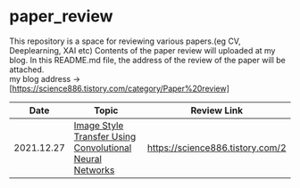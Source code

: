 # paper_review
This repository is a space for reviewing various papers.(eg CV, Deeplearning, XAI etc) Contents of the paper review will uploaded at my blog. In this README.md file, the address of the review of the paper will be attached. 
</br> my blog address -> [https://science886.tistory.com/category/Paper%20review]


|Date|Topic|Review Link|
|------|---|---|
|2021.12.27|[Image Style Transfer Using Convolutional Neural Networks](https://openaccess.thecvf.com/content_cvpr_2016/html/Gatys_Image_Style_Transfer_CVPR_2016_paper.html)| https://science886.tistory.com/2 |

